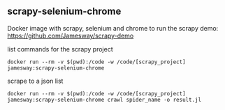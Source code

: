 ## scrapy-selenium-chrome

Docker image with scrapy, selenium and chrome to run the scrapy demo: https://github.com/Jamesway/scrapy-demo


list commands for the scrapy project
```
docker run --rm -v $(pwd):/code -w /code/[scrapy_project] jamesway:scrapy-selenium-chrome
```


scrape to a json list
```
docker run --rm -v $(pwd):/code -w /code/[scrapy_project] jamesway:scrapy-selenium-chrome crawl spider_name -o result.jl
```
